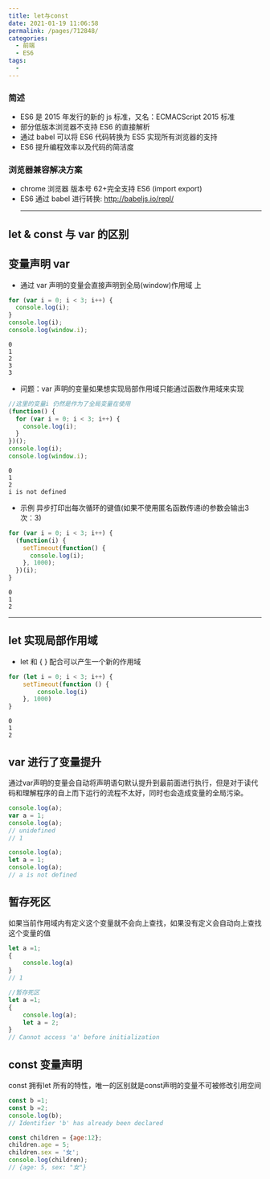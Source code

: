 ```yaml
---
title: let与const
date: 2021-01-19 11:06:58
permalink: /pages/712848/
categories:
  - 前端
  - ES6
tags:
  -
---
```


### 简述

- ES6 是 2015 年发行的新的 js 标准，又名：ECMACScript 2015 标准
- 部分低版本浏览器不支持 ES6 的直接解析
- 通过 babel 可以将 ES6 代码转换为 ES5 实现所有浏览器的支持
- ES6 提升编程效率以及代码的简洁度

### 浏览器兼容解决方案

- chrome 浏览器 版本号 62+完全支持 ES6 (import export)
- ES6 通过 babel 进行转换: http://babeljs.io/repl/
  <hr>

## let & const 与 var 的区别

## 变量声明 var

- 通过 var 声明的变量会直接声明到全局(window)作用域 上

```js
for (var i = 0; i < 3; i++) {
  console.log(i);
}
console.log(i);
console.log(window.i);
```

```
0
1
2
3
3
```

- 问题：var 声明的变量如果想实现局部作用域只能通过函数作用域来实现

```js
//这里的变量i 仍然是作为了全局变量在使用
(function() {
  for (var i = 0; i < 3; i++) {
    console.log(i);
  }
})();
console.log(i);
console.log(window.i);
```

```
0
1
2
i is not defined
```

- 示例
异步打印出每次循环的键值(如果不使用匿名函数传递i的参数会输出3次：3)

```js
for (var i = 0; i < 3; i++) {
  (function(i) {
    setTimeout(function() {
      console.log(i);
    }, 1000);
  })(i);
}
```
```
0
1
2
```
<hr>

## let 实现局部作用域
- let 和 { } 配合可以产生一个新的作用域
```js
for (let i = 0; i < 3; i++) {
    setTimeout(function () {
        console.log(i)
    }, 1000)
}
```
```
0 
1
2
```
## var 进行了变量提升
通过var声明的变量会自动将声明语句默认提升到最前面进行执行，但是对于读代码和理解程序的自上而下运行的流程不太好，同时也会造成变量的全局污染。
```js
console.log(a);
var a = 1;
console.log(a);
// unidefined
// 1
```
```js
console.log(a);
let a = 1;
console.log(a);
// a is not defined
```
## 暂存死区 
如果当前作用域内有定义这个变量就不会向上查找，如果没有定义会自动向上查找这个变量的值
```js
let a =1;
{
    console.log(a)
}
// 1
```
```js
//暂存死区
let a =1;
{
    console.log(a);
    let a = 2;
}
// Cannot access 'a' before initialization
```
## const 变量声明
const 拥有let 所有的特性，唯一的区别就是const声明的变量不可被修改引用空间
```js
const b =1;
const b =2;
console.log(b);
// Identifier 'b' has already been declared
```
```js
const children = {age:12};
children.age = 5;
children.sex = '女';
console.log(children);
// {age: 5, sex: "女"}
```


